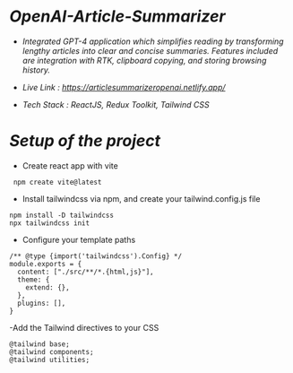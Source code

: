 # *OpenAI-Article-Summarizer*

- *Integrated GPT-4 application which simplifies reading by transforming lengthy articles into clear and concise summaries. Features included are integration with RTK, clipboard copying, and storing browsing history.*

- *Live Link : https://articlesummarizeropenai.netlify.app/*

- *Tech Stack : ReactJS, Redux Toolkit, Tailwind CSS*

# *Setup of the project*

- Create react app with vite
 ```
  npm create vite@latest
  ```

- Install tailwindcss via npm, and create your tailwind.config.js file
```
npm install -D tailwindcss
npx tailwindcss init
```
- Configure your template paths
```
/** @type {import('tailwindcss').Config} */
module.exports = {
  content: ["./src/**/*.{html,js}"],
  theme: {
    extend: {},
  },
  plugins: [],
}
```
-Add the Tailwind directives to your CSS
```
@tailwind base;
@tailwind components;
@tailwind utilities;
```


